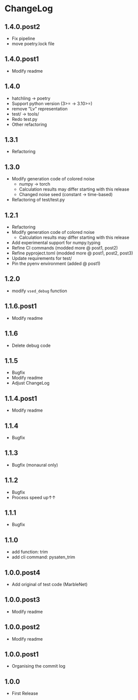 # ChangeLog

## 1.4.0.post2
* Fix pipeline
* move poetry.lock file

## 1.4.0.post1
* Modify readme

## 1.4.0
* hatchling -> poetry
* Support python version (3>= -> 3.10>=)
* remove "Lv" representation
* test/ -> tools/
* Redo test.py
* Other refactoring

## 1.3.1
* Refactoring

## 1.3.0
* Modify generation code of colored noise
    * numpy -> torch
    * Calculation results may differ starting with this release
    * Changed noise seed (constant -> time-based)
* Refactoring of test/test.py

## 1.2.1
* Refactoring
* Modify generation code of colored noise
    * Calculation results may differ starting with this release
* Add experimental support for numpy.typing
* Refine CI commands (modded more @ post1, post2)
* Refine pyproject.toml (modded more @ post1, post2, post3)
* Update requirements for test/
* Pin the pyenv environment (added @ post1)

## 1.2.0
* modify `vsed_debug` function

## 1.1.6.post1
* Modify readme

## 1.1.6
* Delete debug code

## 1.1.5
* Bugfix
* Modify readme
* Adjust ChangeLog

## 1.1.4.post1
* Modify readme

## 1.1.4
* Bugfix

## 1.1.3
* Bugfix (monaural only)

## 1.1.2
* Bugfix
* Process speed up↑↑

## 1.1.1
* Bugfix

## 1.1.0
* add function: trim
* add cli command: pysaten_trim

## 1.0.0.post4
* Add original of test code (MarbleNet)

## 1.0.0.post3
* Modify readme

## 1.0.0.post2
* Modify readme

## 1.0.0.post1
* Organising the commit log

## 1.0.0
* First Release
